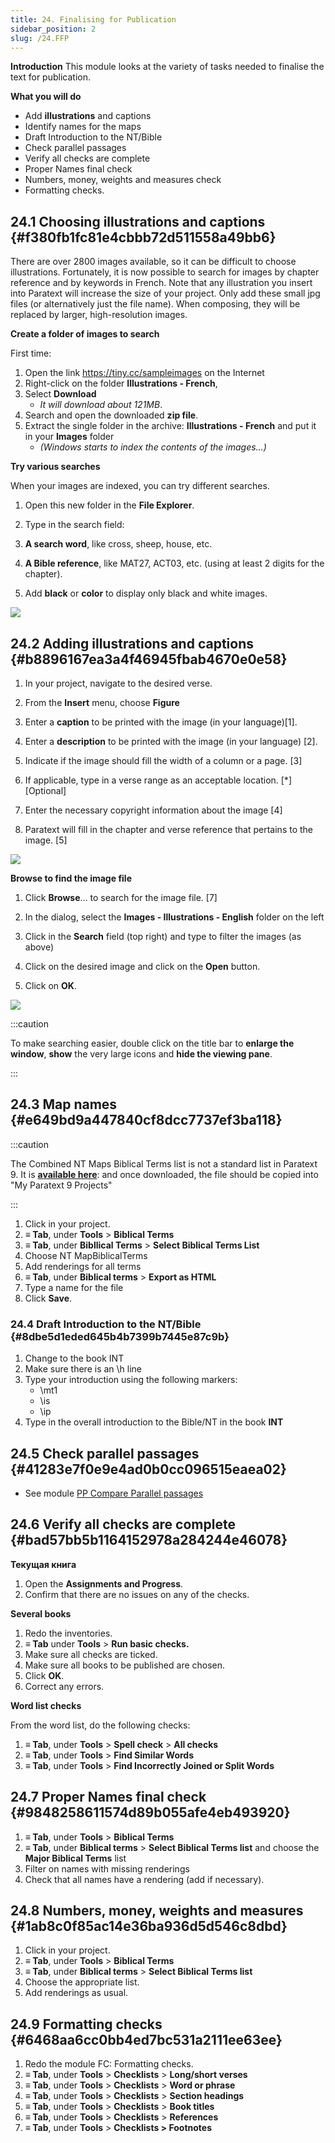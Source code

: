 ```yaml
---
title: 24. Finalising for Publication
sidebar_position: 2
slug: /24.FFP
---
```




**Introduction** This module looks at the variety of tasks needed to finalise the text for publication.


**What you will do**

- Add **illustrations** and captions
- Identify names for the maps
- Draft Introduction to the NT/Bible
- Check parallel passages
- Verify all checks are complete
- Proper Names final check
- Numbers, money, weights and measures check
- Formatting checks.

## 24.1 Choosing illustrations and captions {#f380fb1fc81e4cbbb72d511558a49bb6}


There are over 2800 images available, so it can be difficult to choose illustrations. Fortunately, it is now possible to search for images by chapter reference and by keywords in French. Note that any illustration you insert into Paratext will increase the size of your project. Only add these small jpg files (or alternatively just the file name). When composing, they will be replaced by larger, high-resolution images.


**Create a folder of images to search**


First time:

1. Open the link https://tiny.cc/sampleimages on the Internet
1. Right-click on the folder **Illustrations - French**,
1. Select **Download**
    - _It will download about 121MB_.
1. Search and open the downloaded **zip file**.
1. Extract the single folder in the archive: **Illustrations - French** and put it in your **Images** folder
    - _(Windows starts to index the contents of the images…)_

**Try various searches**


When your images are indexed, you can try different searches.


<div class='notion-row'>
<div class='notion-column' style={{width: 'calc((100% - (min(32px, 4vw) * 1)) * 0.4375)'}}>

1. Open this new folder in the **File Explorer**.

1. Type in the search field:

1. **A search word**, like cross, sheep, house, etc.

1. **A Bible reference**, like MAT27, ACT03, etc. (using at least 2 digits for the chapter).

1. Add **black** or **color** to display only black and white images.

</div><div className='notion-spacer'></div>

<div class='notion-column' style={{width: 'calc((100% - (min(32px, 4vw) * 1)) * 0.5625)'}}>

![](./473766984.png)

</div><div className='notion-spacer'></div>
</div>

## 24.2 Adding illustrations and captions {#b8896167ea3a4f46945fbab4670e0e58}


<div class='notion-row'>
<div class='notion-column' style={{width: 'calc((100% - (min(32px, 4vw) * 1)) * 0.5)'}}>

1. In your project, navigate to the desired verse.

1. From the **Insert** menu, choose **Figure**

1. Enter a **caption** to be printed with the image (in your language)[1].

1. Enter a **description** to be printed with the image (in your language) [2].

1. Indicate if the image should fill the width of a column or a page. [3]

1. If applicable, type in a verse range as an acceptable location. [*] [Optional]

1. Enter the necessary copyright information about the image [4]

1. Paratext will fill in the chapter and verse reference that pertains to the image. [5]

</div><div className='notion-spacer'></div>

<div class='notion-column' style={{width: 'calc((100% - (min(32px, 4vw) * 1)) * 0.5)'}}>

![](./1502129098.png)

</div><div className='notion-spacer'></div>
</div>

**Browse to find the image file**


<div class='notion-row'>
<div class='notion-column' style={{width: 'calc((100% - (min(32px, 4vw) * 1)) * 0.5)'}}>

1. Click **Browse**… to search for the image file. [7]

1. In the dialog, select the **Images - Illustrations - English** folder on the left

1. Click in the **Search** field (top right) and type to filter the images (as above)

1. Click on the desired image and click on the **Open** button.

1. Click on **OK**.

</div><div className='notion-spacer'></div>

<div class='notion-column' style={{width: 'calc((100% - (min(32px, 4vw) * 1)) * 0.5)'}}>

![](./766279506.png)

</div><div className='notion-spacer'></div>
</div>

:::caution

To make searching easier, double click on the title bar to **enlarge the window**, **show** the very large icons and **hide the viewing pane**.

:::




## 24.3 Map names {#e649bd9a447840cf8dcc7737ef3ba118}


:::caution

The Combined NT Maps Biblical Terms list is not a standard list in Paratext 9. It is [**available here**](pathname:///img/CombinedNTMapBiblicalTerms.xml): and once downloaded, the file should be copied into "My Paratext 9 Projects"

:::



1. Click in your project.
1. **≡ Tab**, under **Tools** &gt; **Biblical Terms**
1. **≡ Tab**, under **Bibllical Terms** &gt; **Select Biblical Terms List**
1. Choose NT MapBiblicalTerms
1. Add renderings for all terms
1. **≡ Tab**, under **Biblical terms** &gt; **Export as HTML**
1. Type a name for the file
1. Click **Save**.

### 24.4 Draft Introduction to the NT/Bible {#8dbe5d1eded645b4b7399b7445e87c9b}

1. Change to the book INT
1. Make sure there is an \h line
1. Type your introduction using the following markers:
    - \mt1
    - \is
    - \ip
1. Type in the overall introduction to the Bible/NT in the book **INT**

## 24.5 Check parallel passages {#41283e7f0e9e4ad0b0cc096515eaea02}

- See module [PP Compare Parallel passages](https://sillsdev.github.io/paratext-manual/23.PP)

## 24.6 Verify all checks are complete {#bad57bb5b1164152978a284244e46078}


**Текущая книга**

1. Open the **Assignments and Progress**.
1. Confirm that there are no issues on any of the checks.

**Several books**

1. Redo the inventories.
1. **≡ Tab** under **Tools** &gt; **Run basic checks.**
1. Make sure all checks are ticked.
1. Make sure all books to be published are chosen.
1. Click **OK**.
1. Correct any errors.

**Word list checks**


From the word list, do the following checks:

1. **≡ Tab**, under **Tools** &gt; **Spell check** &gt; **All checks**
1. **≡ Tab**, under **Tools** &gt; **Find Similar Words**
1. **≡ Tab**, under **Tools** &gt; **Find Incorrectly Joined or Split Words**

## 24.7 Proper Names final check {#9848258611574d89b055afe4eb493920}

1. **≡ Tab**, under **Tools** &gt; **Biblical Terms**
1. **≡ Tab**, under **Biblical terms** &gt; **Select Biblical Terms list** and choose the **Major Biblical Terms** list
1. Filter on names with missing renderings
1. Check that all names have a rendering (add if necessary).

## 24.8 Numbers, money, weights and measures {#1ab8c0f85ac14e36ba936d5d546c8dbd}

1. Click in your project.
1. **≡ Tab**, under **Tools** &gt; **Biblical Terms**
1. **≡ Tab**, under **Biblical terms** &gt; **Select Biblical Terms list**
1. Choose the appropriate list.
1. Add renderings as usual.

## 24.9 Formatting checks {#6468aa6cc0bb4ed7bc531a2111ee63ee}

1. Redo the module FC: Formatting checks.
1. **≡ Tab**, under **Tools** &gt; **Checklists** &gt; **Long/short verses**
1. **≡ Tab**, under **Tools** &gt; **Checklists** &gt; **Word or phrase**
1. **≡ Tab**, under **Tools** &gt; **Checklists** &gt; **Section headings**
1. **≡ Tab**, under **Tools** &gt; **Checklists** &gt; **Book titles**
1. **≡ Tab**, under **Tools** &gt; **Checklists** &gt; **References**
1. **≡ Tab**, under **Tools** &gt; **Checklists &gt; Footnotes**

